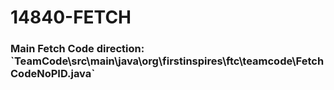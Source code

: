 ﻿# 14840-FETCH


<h3>Main Fetch Code direction: `TeamCode\src\main\java\org\firstinspires\ftc\teamcode\FetchCodeNoPID.java`</h3>
